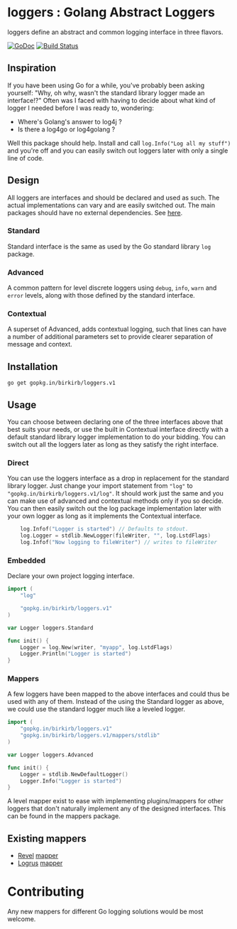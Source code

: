 # loggers : Golang Abstract Loggers
loggers define an abstract and common logging interface in three flavors.

[![GoDoc](https://godoc.org/gopkg.in/birkirb/loggers.v1?status.svg)](https://godoc.org/gopkg.in/birkirb/loggers.v1)
[![Build Status](https://travis-ci.org/birkirb/loggers.svg?branch=master)](http://travis-ci.org/birkirb/loggers)

## Inspiration

If you have been using Go for a while, you've probably been asking yourself: "Why, oh why, wasn't the standard library logger made an interface!?"
Often was I faced with having to decide about what kind of logger I needed before I was ready to, wondering:

  * Where's Golang's answer to log4j ?
  * Is there a log4go or log4golang ?

Well this package should help. Install and call `log.Info("Log all my stuff")` and you're off and you can easily switch out loggers later with only a single line of code.

## Design

All loggers are interfaces and should be declared and used as such. The actual implementations can vary and are easily switched out.
The main packages should have no external dependencies.
See [here](https://github.com/birkirb/loggers/blob/master/loggers.go).

### Standard
Standard interface is the same as used by the Go standard library `log` package. 

### Advanced
A common pattern for level discrete loggers using `debug`, `info`, `warn` and `error` levels, along with those defined by the standard interface.

### Contextual
A superset of Advanced, adds contextual logging, such that lines can have a number of additional parameters set to provide clearer separation of message and context.

## Installation

    go get gopkg.in/birkirb/loggers.v1

## Usage

You can choose between declaring one of the three interfaces above that best suits your needs, or use the built in Contextual interface directly with a default standard library logger implementation to do your bidding. You can switch out all the loggers later as long as they satisfy the right interface.

### Direct

You can use the loggers interface as a drop in replacement for the standard library logger.
Just change your import statement from `"log"` to `"gopkg.in/birkirb/loggers.v1/log"`.
It should work just the same and you can make use of advanced and contextual methods only if you so decide.
You can then easily switch out the log package implementation later with your own logger as long as it implements the Contextual interface.

```Go
    log.Infof("Logger is started") // Defaults to stdout.
    log.Logger = stdlib.NewLogger(fileWriter, "", log.LstdFlags)
    log.Infof("Now logging to fileWriter") // writes to fileWriter
```

### Embedded

Declare your own project logging interface.

```Go
import (
    "log"

    "gopkg.in/birkirb/loggers.v1"
)

var Logger loggers.Standard

func init() {
    Logger = log.New(writer, "myapp", log.LstdFlags)
    Logger.Println("Logger is started")
}
```

### Mappers

A few loggers have been mapped to the above interfaces and could thus be used with any of them.
Instead of the using the Standard logger as above, we could use the standard logger much like a leveled logger.

```Go
import (
    "gopkg.in/birkirb/loggers.v1"
    "gopkg.in/birkirb/loggers.v1/mappers/stdlib"
)

var Logger loggers.Advanced

func init() {
    Logger = stdlib.NewDefaultLogger()
    Logger.Info("Logger is started")
}
```

A level mapper exist to ease with implementing plugins/mappers for other loggers that don't naturally implement any of the designed interfaces. This can be found in the mappers package.

## Existing mappers

* [Revel](https://github.com/revel/revel/) [mapper](https://github.com/birkirb/loggers-mapper-revel/)
* [Logrus](https://github.com/Sirupsen/logrus) [mapper](https://github.com/birkirb/loggers-mapper-logrus/)

# Contributing

Any new mappers for different Go logging solutions would be most welcome.
